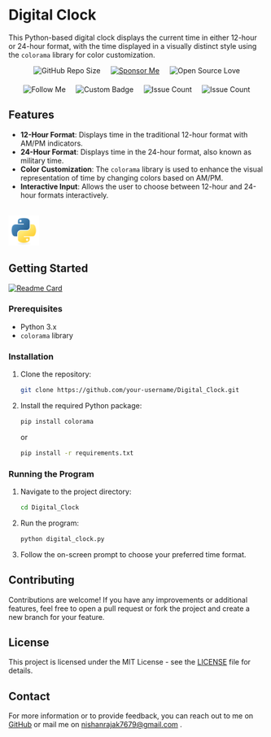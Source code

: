 
### <h1>Digital Clock</h1>

This Python-based digital clock displays the current time in either 12-hour or 24-hour format, with the time displayed in a visually distinct style using the `colorama` library for color customization.


<div style="display: inline-flex; flex-wrap: wrap; justify-content: center; align-items: center; gap: 20px;">
  <img src="https://img.shields.io/github/repo-size/nishuR31/Digital_Clock?color=blueviolet" alt="GitHub Repo Size">
  <a href="https://github.com/sponsors/nishuR31" target="_blank" rel="noreferrer"><img src="https://img.shields.io/badge/Sponsor%20Me-GitHub%20Sponsors-blueviolet" alt="Sponsor Me"></a>
  <img src="https://badges.frapsoft.com/os/v1/open-source.svg?v=103&color=blueviolet" alt="Open Source Love">
  <img src="https://img.shields.io/badge/-Follow%20Me%20-blueviolet" alt="Follow Me">  <img src="https://img.shields.io/badge/HELLO-CODERS-black" alt="Custom Badge">
  <img src="https://img.shields.io/github/issues-pr-closed/nishuR31/Digital_Clock?color=blueviolet" alt="Issue Count">
  <img src="https://img.shields.io/github/issues/nishuR31/Digital_Clock?color=blueviolet" alt="Issue Count">
</div>

## Features

- **12-Hour Format**: Displays time in the traditional 12-hour format with AM/PM indicators.
- **24-Hour Format**: Displays time in the 24-hour format, also known as military time.
- **Color Customization**: The `colorama` library is used to enhance the visual representation of time by changing colors based on AM/PM.
- **Interactive Input**: Allows the user to choose between 12-hour and 24-hour formats interactively.

<br>
<div align="left">
 <a href="https://www.python.org" target="_blank" rel="noreferrer"> <img src="https://raw.githubusercontent.com/devicons/devicon/master/icons/python/python-original.svg" alt="python" width="60" width="60"/> </a>
</div>


   
## Getting Started
[![Readme Card](https://github-readme-stats.vercel.app/api/pin/?username=nishuR31&repo=Digital_Clock&show_owner=true&theme=midnight-purple)](https://github.com/nishuR31)


### Prerequisites

- Python 3.x
- `colorama` library

### Installation

1. Clone the repository:
   ```bash
   git clone https://github.com/your-username/Digital_Clock.git
   ```
2. Install the required Python package:
   ```bash
   pip install colorama
   ```
   or
   ```bash
   pip install -r requirements.txt
   ```

### Running the Program

1. Navigate to the project directory:
   ```bash
   cd Digital_Clock
   ```
2. Run the program:
   ```bash
   python digital_clock.py
   ```
3. Follow the on-screen prompt to choose your preferred time format.

## Contributing

Contributions are welcome! If you have any improvements or additional features, feel free to open a pull request or fork the project and create a new branch for your feature.

## License

This project is licensed under the MIT License - see the [LICENSE](LICENSE) file for details.

## Contact

For more information or to provide feedback, you can reach out to me on [GitHub](https://github.com/nishuR31) or mail me on [nishanrajak7679@gmail.com](mailto:nishanrajak7679@gmail.com) .

